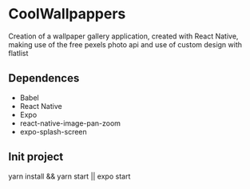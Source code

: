 # CoolWallpappers
Creation of a wallpaper gallery application, created with React Native, making use of the free pexels photo api and use of custom design with flatlist

## Dependences

- Babel 
- React Native
- Expo
- react-native-image-pan-zoom
- expo-splash-screen

## Init project

yarn install && yarn start
|| expo start
